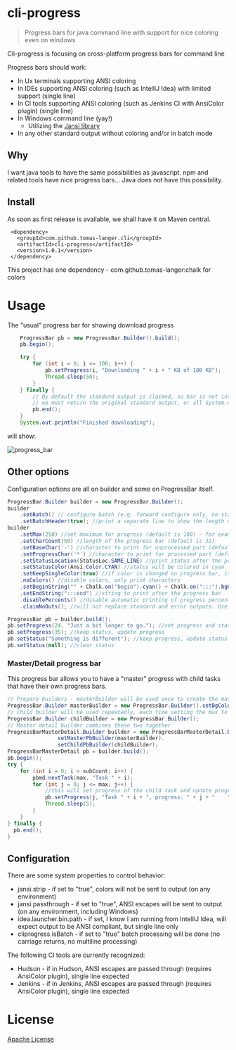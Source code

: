 # cli-progress
> Progress bars for java command line with support for nice coloring even on windows

Cli-progress is focusing on cross-platform progress bars for command line

Progress bars should work:
* In Ux terminals supporting ANSI coloring
* In IDEs supporting ANSI coloring (such as IntelliJ Idea) with limited support (single line)
* In CI tools supporting ANSI coloring (such as Jenkins CI with AnsiColor plugin) (single line)
* In Windows command line (yay!)
    * Utilizing the [Jansi library](https://github.com/fusesource/jansi)
* In any other standard output without coloring and/or in batch mode

## Why
I want java tools to have the same possibilities as javascript.
npm and related tools have nice progress bars...
Java does not have this possibility.

## Install
As soon as first release is available, we shall have it on Maven central.

     <dependency>
       <groupId>com.github.tomas-langer.cli</groupId>
       <artifactId>cli-progress</artifactId>
       <version>1.0.1</version>
     </dependency>

This project has one dependency - com.github.tomas-langer:chalk for colors

# Usage
The "usual" progress bar for showing download progress

```java
    ProgressBar pb = new ProgressBar.Builder().build();
    pb.begin();

    try {
        for (int i = 0; i <= 100; i++) {
            pb.setProgress(i, "Downloading " + i + " KB of 100 KB");
            Thread.sleep(50);
        }
    } finally {
        // By default the standard output is claimed, so bar is not interrupted by other processes printing
        // we must return the original standard output, or all System.out.* will fail afterwords
        pb.end();
    }
    System.out.println("Finished downloading");
```

will show:

![progress_bar](https://cloud.githubusercontent.com/assets/13766491/11954075/b27b1924-a8a5-11e5-8da2-aa136c0ea9d3.gif)

## Other options
Configuration options are all on builder and some on ProgressBar itself.

```java
ProgressBar.Builder builder = new ProgressBar.Builder();
builder
    .setBatch() // configure batch (e.g. forward configure only, no status)
    .setBatchHeader(true); //print a separate line to show the length of bar
builder
    .setMax(250) //set maximum for progress (default is 100) - for example set the size of a file to download
    .setCharCount(50) //length of the progress bar (default is 32)
    .setBaseChar('-') //character to print for unprocessed part (default is underline '_')
    .setProgressChar('*') //character to print for processed part (default is space, colored with background color)
    .setStatusLocation(StatusLoc.SAME_LINE) //print status after the progress bar (default is on separate line before)
    .setStatusColor(Ansi.Color.CYAN) //status will be colored in cyan
    .setKeepSingleColor(true) //if color is changed on progress bar, it will change the whole bar (default changes only from the progress location at time of change)
    .noColors() //disable colors, only print characters
    .setBeginString("" + Chalk.on("begin").cyan() + Chalk.on(":::").bgGreen().white()) //string to print before the progress bar, colored example
    .setEndString(":::end") //string to print after the progress bar
    .disablePercents() //disable automatic printing of progress percentage
    .claimNoOuts(); //will not replace standard and error outputs. Use in case you are quite certain nobody will debug messages to standard output during processing

ProgressBar pb = builder.build();
pb.setProgress(24, "Just a bit longer to go."); //set progress and status
pb.setProgress(35); //keep status, update progress
pb.setStatus("Something is different"); //keep progress, update status
pb.setStatus(null); //clear status
```
### Master/Detail progress bar
This progress bar allows you to have a "master" progress with child tasks that have their own progress bars.

```java
// Prepare builders - masterBuilder will be used once to create the master progress bar
ProgressBar.Builder masterBuilder = new ProgressBar.Builder().setBgColor(Ansi.BgColor.RED).setMax(overallMax);
// Child builder will be used repeatedly, each time setting the max to max of the next task
ProgressBar.Builder childBuilder = new ProgressBar.Builder();
// Master detail builder combines these two together
ProgressBarMasterDetail.Builder builder = new ProgressBarMasterDetail.Builder().
                setMasterPbBuilder(masterBuilder).
                setChildPbBuilder(childBuilder);
ProgressBarMasterDetail pb = builder.build();
pb.begin();
try {
    for (int i = 0; i < subCount; i++) {
        pbmd.nextTask(max, "Task " + i);
        for (int j = 0; j <= max; j++) {
            //this will set progress of the child task and update progress of the master progress bar
            pb.setProgress(j, "Task " + i + ", progress: " + j + "    ");
            Thread.sleep(5);
        }
    }
} finally {
  pb.end();
}
```
## Configuration
There are some system properties to control behavior:
* jansi.strip - if set to "true", colors will not be sent to output (on any environment)
* jansi.passthrough - if set to "true", ANSI escapes will be sent to output (on any environment, including Windows)
* idea.launcher.bin.path - if set, I know I am running from IntelliJ Idea, will expect output to be ANSI compliant, but single line only
* cliprogress.isBatch - if set to "true" batch processing will be done (no carriage returns, no multiline processing)

The following CI tools are currently recognized:
* Hudson - if in Hudson, ANSI escapes are passed through (requires AnsiColor plugin), single line expected
* Jenkins - if in Jenkins, ANSI escapes are passed through (requires AnsiColor plugin), single line expected



# License

[Apache License](http://www.apache.org/licenses/)